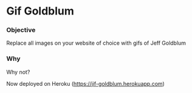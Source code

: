 # Gif Goldblum

### Objective
Replace all images on your website of choice with gifs of Jeff Goldblum

### Why
Why not?

Now deployed on Heroku (https://jif-goldblum.herokuapp.com)

